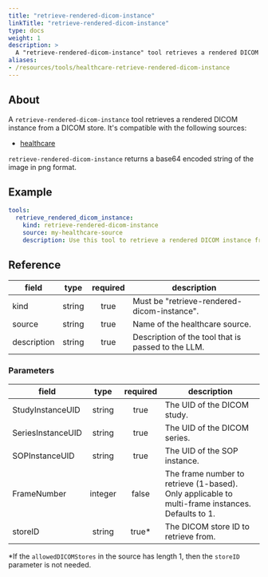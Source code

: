 ```yaml
---
title: "retrieve-rendered-dicom-instance"
linkTitle: "retrieve-rendered-dicom-instance"
type: docs
weight: 1
description: >
  A "retrieve-rendered-dicom-instance" tool retrieves a rendered DICOM instance from a DICOM store.
aliases:
- /resources/tools/healthcare-retrieve-rendered-dicom-instance
---
```


## About

A `retrieve-rendered-dicom-instance` tool retrieves a rendered DICOM instance from a DICOM store.
It's compatible with the following sources:

- [healthcare](../../sources/healthcare.md)

`retrieve-rendered-dicom-instance` returns a base64 encoded string of the image in png format.

## Example

```yaml
tools:
  retrieve_rendered_dicom_instance:
    kind: retrieve-rendered-dicom-instance
    source: my-healthcare-source
    description: Use this tool to retrieve a rendered DICOM instance from the DICOM store.
```

## Reference

| **field**   |                  **type**                  | **required** | **description**                                    |
|-------------|:------------------------------------------:|:------------:|----------------------------------------------------|
| kind        |                   string                   |     true     | Must be "retrieve-rendered-dicom-instance".                     |
| source      |                   string                   |     true     | Name of the healthcare source.                     |
| description |                   string                   |     true     | Description of the tool that is passed to the LLM. |

### Parameters

| **field**         |  **type**  | **required** | **description**                                                                                     |
|-------------------|:----------:|:------------:|-----------------------------------------------------------------------------------------------------|
| StudyInstanceUID  | string     | true         | The UID of the DICOM study.                                                                         |
| SeriesInstanceUID | string     | true         | The UID of the DICOM series.                                                                        |
| SOPInstanceUID    | string     | true         | The UID of the SOP instance.                                                                        |
| FrameNumber       | integer    | false        | The frame number to retrieve (1-based). Only applicable to multi-frame instances. Defaults to 1.    |
| storeID           | string     | true*        | The DICOM store ID to retrieve from.                                                                |

*If the `allowedDICOMStores` in the source has length 1, then the `storeID` parameter is not needed.
